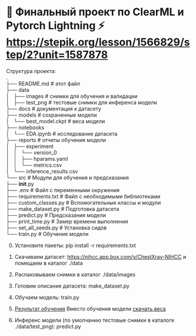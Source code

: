 # 🤖 Финальный проект по ClearML и Pytorch Lightning ⚡ https://stepik.org/lesson/1566829/step/2?unit=1587878

Структура проекта:  
.  
├── README.md      		# этот файл  
├── data  
│       ├── images     		# снимки для обучения и валидации  
│       ├── test_png   		# тестовые снимки для инференса модели  
├── docs           		# документация к датасету  
├── models         		# сохраненные модели  
│       └── best_model.ckpt	# веса модели  
├── notebooks  
│       └── EDA.ipynb  		# исследование датасета  
├── reports        		# отчеты обучения модели  
│       ├── experiment  
│       │           └── version_0  
│       │                       ├── hparams.yaml  
│       │                       └── metrics.csv  
│       └── inference_results.csv  
└── src                         # Модули для обучения и предсказания  
                ├── __init__.py  
                ├── .env                    # Файл с переменными окружения  
                ├── requirements.txt        # Файл с необходимыми библиотеками  
                ├── custom_classes.py       # Вспомогательные классы и модули  
                ├── make_dataset.py         # Подготовка датасета  
                ├── predict.py              # Предсказания модели  
                ├── print_time.py           # Замер времени выполнения  
                ├── set_all_seeds.py        # Установка сидов  
                └── train.py                # Обучение модели  
 
0. Установите пакеты: pip install -r requirements.txt

1. Скачиваем датасет: https://nihcc.app.box.com/v/ChestXray-NIHCC и помещаем в каталог ./data 

2. Распаковываем снимки в каталог ./data/images
  
3. Готовим описание датасета: make_dataset.py

4. Обучаем модель: train.py 

5. [Результат обучения](https://app.clear.ml/projects/b5cfcf2792744731b06ee7aa3a3b1e65/experiments/8f3c61ba79614614ad93e57f01842d8b/output/execution) Вместо обучения модели [скачать веса](https://www.kaggle.com/models/saspav/finetuned-model-itsomkvit-xray-v1)

6. Инференс модели (по умолчанию тестовые снимки в каталоге ./data/test_png): predict.py
